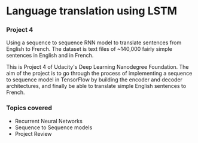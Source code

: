 # **Language translation using LSTM**

### **Project 4**
Using a sequence to sequence RNN model to translate sentences from English to French. The dataset is text files of ~140,000 fairly simple sentences in English and in French.

This is Project 4 of Udacity's Deep Learning Nanodegree Foundation. The aim of the project is to go through the process of implementing a sequence to sequence model in TensorFlow by building the encoder and decoder architectures, and finally be able to translate simple English sentences to French.

### **Topics covered**

* Recurrent Neural Networks
* Sequence to Sequence models
* Project Review

